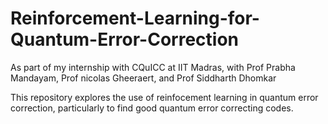 # Reinforcement-Learning-for-Quantum-Error-Correction
As part of my internship with CQuICC at IIT Madras, with Prof Prabha Mandayam, Prof nicolas Gheeraert, and Prof Siddharth Dhomkar

This repository explores the use of reinfocement learning in quantum error correction, particularly to find good quantum error correcting codes. 
